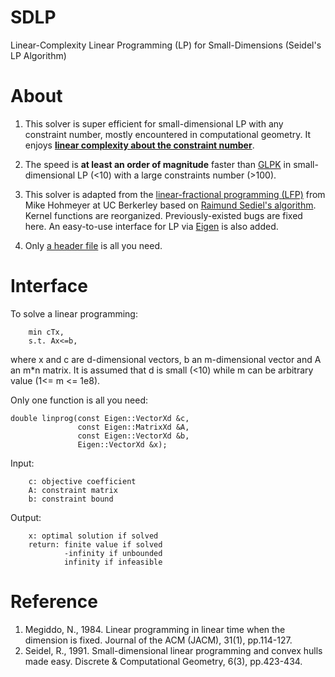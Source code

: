 # SDLP

Linear-Complexity Linear Programming (LP) for Small-Dimensions (Seidel's LP Algorithm)

# About

1. This solver is super efficient for small-dimensional LP with any constraint number, mostly encountered in computational geometry. It enjoys [__linear complexity about the constraint number__](https://dl.acm.org/doi/10.1145/2422.322418).

2. The speed is __at least an order of magnitude__ faster than [GLPK](https://en.wikipedia.org/wiki/GNU_Linear_Programming_Kit) in small-dimensional LP (<10) with a large constraints number (>100).

3. This solver is adapted from the [linear-fractional programming (LFP)](https://en.wikipedia.org/wiki/Linear-fractional_programming) from Mike Hohmeyer at UC Berkerley based on [Raimund Sediel's algorithm](https://link.springer.com/article/10.1007/BF02574699). Kernel functions are reorganized. Previously-existed bugs are fixed here. An easy-to-use interface for LP via [Eigen](http://eigen.tuxfamily.org) is also added.

4. Only [a header file](https://github.com/ZJU-FAST-Lab/SDLP/blob/main/include/sdlp/sdlp.hpp) is all you need.

# Interface

To solve a linear programming:

        min cTx, 
        s.t. Ax<=b,

where x and c are d-dimensional vectors, b an m-dimensional vector and A an m*n matrix. It is assumed that d is small (<10) while m can be arbitrary value (1<= m <= 1e8).

Only one function is all you need:

    double linprog(const Eigen::VectorXd &c, 
                   const Eigen::MatrixXd &A,
                   const Eigen::VectorXd &b,
                   Eigen::VectorXd &x);

Input:

        c: objective coefficient
        A: constraint matrix
        b: constraint bound

Output:

        x: optimal solution if solved
        return: finite value if solved
                -infinity if unbounded
                infinity if infeasible

# Reference

1. Megiddo, N., 1984. Linear programming in linear time when the dimension is fixed. Journal of the ACM (JACM), 31(1), pp.114-127.
2. Seidel, R., 1991. Small-dimensional linear programming and convex hulls made easy. Discrete & Computational Geometry, 6(3), pp.423-434.
